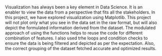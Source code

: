 Visualization has always been a key element in Data Science. It is an enabler to view the data from a perspective that fits all the stakeholders. In this project, we have explored visualization using Matplotlib.
This project will not plot only what you see in the data set in the raw format, but will also depict the formulated information derived from the dataset.
The modulated approach of using the functions helps to reuse the code for different combination of features.
I also used trhe loops and condition checks to ensure the data is being filtered and depicted as per the expectation.
Also, the correct grouping of the dataset fetched accurate and optimized results.